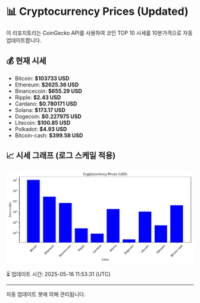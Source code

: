 
# 📊 Cryptocurrency Prices (Updated)

이 리포지토리는 CoinGecko API를 사용하여 코인 TOP 10 시세를 10분가격으로 자동 업데이트합니다.

## 💰 현재 시세
- Bitcoin: **$103733 USD**
- Ethereum: **$2625.36 USD**
- Binancecoin: **$655.29 USD**
- Ripple: **$2.43 USD**
- Cardano: **$0.780171 USD**
- Solana: **$173.17 USD**
- Dogecoin: **$0.227975 USD**
- Litecoin: **$100.85 USD**
- Polkadot: **$4.93 USD**
- Bitcoin-cash: **$399.58 USD**

## 📈 시세 그래프 (로그 스케일 적용)
![Crypto Prices](crypto_prices.png)

⏳ 업데이트 시간: 2025-05-16 11:53:31 (UTC)

---
자동 업데이트 봇에 의해 관리됩니다.
